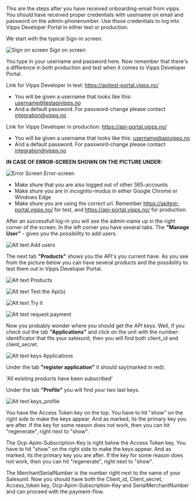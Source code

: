 This are the steps after you have received onboarding-email from vipps. You should have received proper credentials with username on email and password on the admin-phonenumber. Use those credentials to log into Vipps Developer Portal in either test or production.

We start with the typical Sign-in screen.

![Sign on screen](https://github.com/vippsas/vipps-ecom-api/blob/master/Vipps_Developer_Portal_SamplePictures/Vipps_sign_in.PNG?raw=true "Title") Sign on screen

You type in your username and password here.
Now remember that there's a difference in both production and test when it comes to Vipps Developer Portal.

Link for Vipps Developer in test: https://apitest-portal.vipps.no/
- You will be given a username that looks like this: username@testapivipps.no
- And a default password. For password-change please contact integration@vipps.no

Link for Vipps Developer in production: https://api-portal.vipps.no/
- You will be given a username that looks like this:
username@apivipps.no
- And a default password. For password-change please contact integration@vipps.no

**IN CASE OF ERROR-SCREEN SHOWN ON THE PICTURE UNDER:**

![Error Screen](https://github.com/Vippsittommy/vipps-ecom-api/blob/master/Vipps_Developer_Portal_SamplePictures/Error-Screen.PNG?raw=true "Title") Error-screen

- Make shure that you are also logged out of other 365-accounts
- Make shure you are in incognito-modus in either Google Chrome or Windows Edge
- Make shure you are using the correct url. Remember https://apitest-portal.vipps.no/ for test, and https://api-portal.vipps.no/ for production.

After an successfull log-in you will see the admin-name up in the right corner of the screen. In the left corner you have several tabs.
The **"Manage User"** - gives you the possibility to add users.

![Alt text](https://github.com/Vippsittommy/vipps-ecom-api/blob/master/Vipps_Developer_Portal_SamplePictures/add_user_vipps_developer_portal.PNG?raw=true "Title") Add users

The next tab **"Products"** shows you the API's you current have. As you see from the picture below you can have several products and the possibility to test them out in Vipps Developer Portal.

![Alt text](https://github.com/Vippsittommy/vipps-ecom-api/blob/master/Vipps_Developer_Portal_SamplePictures/products_vipps_dev.PNG?raw=true "Title") Products

![Alt text](https://github.com/Vippsittommy/vipps-ecom-api/blob/master/Vipps_Developer_Portal_SamplePictures/Test_the_api.PNG?raw=true "Title") Test the Api(s)

![Alt text](https://github.com/Vippsittommy/vipps-ecom-api/blob/master/Vipps_Developer_Portal_SamplePictures/Try_it_out.PNG?raw=true "Title") Try it

![Alt text](https://github.com/Vippsittommy/vipps-ecom-api/blob/master/Vipps_Developer_Portal_SamplePictures/Request_payment.PNG?raw=true "Title") request payment

Now you probably wonder where you should get the API keys. Well, if you check out the tab **"Applications"** and click on the unit with the number-identificator that fits your salesunit, then you will find both client_id and client_secret.

![Alt text](https://github.com/vippsas/vipps-ecom-api/blob/master/Vipps_Developer_Portal_SamplePictures/keys_application.PNG?raw=true "Title") keys Applications

Under the tab **"register application"** it should say(marked in red):

'All existing products have been subscribed'

Under the tab **"Profile"** you will find your two last keys.

![Alt text](https://github.com/vippsas/vipps-ecom-api/blob/master/Vipps_Developer_Portal_SamplePictures/keys_profile.PNG?raw=true "Title") keys_profile

You have the Access Token key on the top. You have to hit "show" on the right side to make the keys appear. And as marked, its the primary key you are after. If the key for some reason does not work, then you can hit "regenerate", right next to "show".

The Ocp-Apim-Subscription-Key is right below the Access Token key. You have to hit "show" on the right side to make the keys appear. And as marked, its the primary key you are after. If the key for some reason does not work, then you can hit "regenerate", right next to "show".

The MerchantSerialNumber is the number right next to the name of your Salesunit. Now you should have both the Client_id, Client_secret, Access_token key, Ocp-Apim-Subscription-Key and SerialMerchantNumber and can proceed with the payment-flow.
